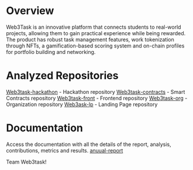 # Overview

Web3Task is an innovative platform that connects students to real-world projects, allowing them to gain practical experience while being rewarded.
The product has robust task management features, work tokenization through NFTs, a gamification-based scoring system and on-chain profiles for portfolio building and networking.

# Analyzed Repositories

[Web3task-hackathon](https://github.com/w3b3d3v/Hackathon-PodLabs) - Hackathon repository
[Web3task-contracts](https://github.com/w3b3d3v/web3task-contracts) - Smart Contracts repository
[Web3task-front](https://github.com/w3b3d3v/web3task-front) - Frontend repository
[Web3task-org](https://github.com/w3b3d3v/web3task-org) - Organization repository
[Web3ask-lp](https://github.com/w3b3d3v/web3task-lp) - Landing Page repository

# Documentation

Access the documentation with all the details of the report, analysis, contributions, metrics and results.
[anuual-report](https://www.canva.com/design/DAF5lUfd04s/R__j3HSHBO8wyseokdkPog/edit?utm_content=DAF5lUfd04s&utm_campaign=designshare&utm_medium=link2&utm_source=sharebutton)

Team Web3task!